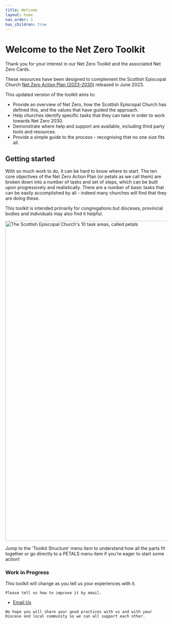 ```yaml
---
title: Welcome
layout: home
nav_order: 1
has_children: true
---
```


# Welcome to the Net Zero Toolkit
Thank you for your interest in our Net Zero Toolkit and the associated Net Zero Cards.

These resources have been designed to complement the Scottish Episcopal Church [Net Zero Action Plan (2023-2030)](https://www.scotland.anglican.org/wp-content/uploads/NZAP-For-GS-2023-Final.pdf) released in June 2023.

This updated version of the toolkit aims to:
-  Provide an overview of Net Zero, how the Scottish Episcopal Church has defined this, and the values that have guided the approach.
-  Help churches identify specific tasks that they can take in order to work towards Net Zero 2030.
-  Demonstrate where help and support are available, including third party tools and resources.
-  Provide a simple guide to the process - recognising that no one size fits all.

## Getting started
With so much work to do, it can be hard to know where to start. The ten core objectives of the Net Zero Action Plan (or petals as we call them) are broken down into a number of tasks and set of steps, which can be built upon progressively and realistically. There are a number of basic tasks that can be easily accomplished by all - indeed many churches will find that they are doing these.

This toolkit is intended primarily for congregations but dioceses, provincial bodies and individuals may also find it helpful.

<img alt-text=' ' src='{{"/graphics/NetZeroActionPlan10petals.png" | relative_url}}'  alt="The Scottish Episcopal Church's 10 task areas, called petals" width="1000px">

Jump to the 'Toolkit Structure' menu item to understand how all the parts fit together or go directly to a PETALS menu item if you're eager to start some action!

<div class="callout-left full">

<h3>Work in Progress</h3>

<p>
    This toolkit will change as you tell us your experiences with it. 
    
    Please tell us how to improve it by email. 
 <ul>
 <li>  
    <a href="mailto:environment@scotland.anglican.org">Email Us</a> 
 </li>
 </ul>
    
    We hope you will share your good practices with us and with your Diocese and local community so we can all support each other.  
</p>

</div>
